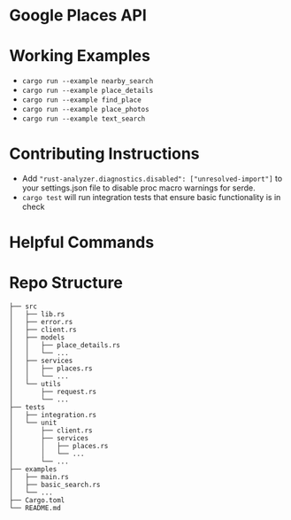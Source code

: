 # Google Places API

# Working Examples
* `cargo run --example nearby_search`
* `cargo run --example place_details`
* `cargo run --example find_place`
* `cargo run --example place_photos`
* `cargo run --example text_search`


# Contributing Instructions
* Add `"rust-analyzer.diagnostics.disabled": ["unresolved-import"]` to your settings.json file to disable proc macro warnings for serde.
* `cargo test` will run integration tests that ensure basic functionality is in check

# Helpful Commands


# Repo Structure

    ├── src
    │   ├── lib.rs
    │   ├── error.rs
    │   ├── client.rs
    │   ├── models
    │   │   ├── place_details.rs
    │   │   └── ...
    │   ├── services
    │   │   ├── places.rs
    │   │   └── ...
    │   └── utils
    │       ├── request.rs
    │       └── ...
    ├── tests
    │   ├── integration.rs
    │   └── unit
    │       ├── client.rs
    │       ├── services
    │       │   ├── places.rs
    │       │   └── ...
    │       └── ...
    ├── examples
    │   ├── main.rs
    │   ├── basic_search.rs
    │   └── ...
    ├── Cargo.toml
    └── README.md
